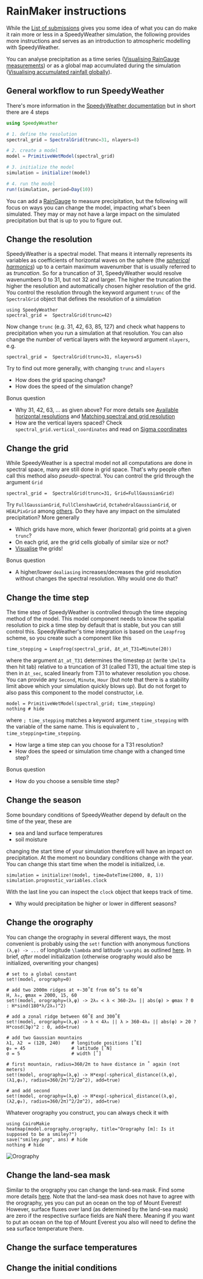 # RainMaker instructions

While the [List of submissions](@ref) gives you some idea of what you can do make it rain
more or less in a SpeedyWeather simulation, the following provides more instructions
and serves as an introduction to atmospheric modelling with SpeedyWeather.

You can analyse precipitation as a time series ([Visualising RainGauge measurements](@ref))
or as a global map accumulated during the simulation ([Visualising accumulated rainfall globally](@ref)).

## General workflow to run SpeedyWeather

There's more information in the [SpeedyWeather documentation](https://speedyweather.github.io/SpeedyWeather.jl/dev/how_to_run_speedy/)
but in short there are 4 steps

```julia
using SpeedyWeather

# 1. define the resolution
spectral_grid = SpectralGrid(trunc=31, nlayers=8)

# 2. create a model
model = PrimitiveWetModel(spectral_grid)

# 3. initialize the model
simulation = initialize!(model)

# 4. run the model
run!(simulation, period=Day(10))
```

You can add a [RainGauge](@ref) to measure precipitation, but the following will
focus on ways you can change the model, impacting what's been simulated.
They may or may not have a large impact on the simulated precipitation but
that is up to you to figure out.

## Change the resolution

SpeedyWeather is a spectral model. That means it internally represents its variables
as coefficients of horizontal waves on the sphere (the [_spherical harmonics_](https://en.wikipedia.org/wiki/Spherical_harmonics))
up to a certain maximum wavenumber that is usually referred to as _truncation_.
So for a truncation of 31, SpeedyWeather would resolve wavenumbers 0 to 31,
but not 32 and larger. The higher the truncation the higher the resolution 
and automatically chosen higher resolution of the grid. You control the resolution
through the keyword argument `trunc` of the `SpectralGrid` object that defines
the resolution of a simulation

```@example instructions
using SpeedyWeather
spectral_grid =  SpectralGrid(trunc=42)
```

Now change `trunc` (e.g. 31, 42, 63, 85, 127) and check what happens to
precipitation when you run a simulation at that resolution. You can also change
the number of vertical layers with the keyword argument `nlayers`, e.g.

```@example instructions
spectral_grid =  SpectralGrid(trunc=31, nlayers=5)
```

Try to find out more generally, with changing `trunc` and `nlayers`

- How does the grid spacing change?
- How does the speed of the simulation change?

Bonus question

- Why 31, 42, 63, ... as given above? For more details see [Available horizontal resolutions](https://speedyweather.github.io/SpeedyWeather.jl/dev/spectral_transform/#Available-horizontal-resolutions) and [Matching spectral and grid resolution](https://speedyweather.github.io/SpeedyWeather.jl/dev/grids/#Matching-spectral-and-grid-resolution)
- How are the vertical layers spaced? Check `spectral_grid.vertical_coordinates` and read on [Sigma coordinates](https://speedyweather.github.io/SpeedyWeather.jl/dev/primitiveequation/#Sigma-coordinates)


## Change the grid

While SpeedyWeather is a spectral model not all computations are done in spectral space,
many are still done in grid space. That's why people often call this method also _pseudo_-spectral.
You can control the grid through the argument `Grid`

```@example instructions
spectral_grid =  SpectralGrid(trunc=31, Grid=FullGaussianGrid)
```

Try `FullGaussianGrid`, `FullClenshawGrid`, `OctahedralGaussianGrid`, or `HEALPixGrid`
among [others](https://speedyweather.github.io/SpeedyWeather.jl/dev/grids/). Do they
have any impact on the simulated precipitation? More generally

- Which grids have more, which fewer (horizontal) grid points at a given `trunc`?
- On each grid, are the grid cells globally of similar size or not?
- [Visualise](https://speedyweather.github.io/SpeedyWeather.jl/dev/grids/#Interactively-exploring-the-grids) the grids!

Bonus question

- A higher/lower `dealiasing` increases/decreases the grid resolution without changes the spectral resolution. Why would one do that?


## Change the time step

The time step of SpeedyWeather is controlled through the time stepping method of the model. This model component
needs to know the spatial resolution to pick a time step by default that is stable, but you can still control this.
SpeedyWeather's time integration is based on the `Leapfrog` scheme, so you create such a component like this

```@example instructions
time_stepping = Leapfrog(spectral_grid, Δt_at_T31=Minute(20))
```

where the argument `Δt_at_T31` determines the timestep `Δt` (write `\Delta` then hit tab) relative to a truncation of
31 (called T31), the actual time step is then in `Δt_sec`, scaled linearly from T31 to whatever resolution you chose.
You can provide any `Second`, `Minute`, `Hour` (but note that there is a stability limit above which your simulation quickly blows up).
But do not forget to also pass this component to the model constructor, i.e.

```@example instructions
model = PrimitiveWetModel(spectral_grid; time_stepping)
nothing # hide
```

where `; time_stepping` matches a keyword argument `time_stepping` with the variable of the same name. This is equivalent
to `, time_stepping=time_stepping`.


- How large a time step can you choose for a T31 resolution?
- How does the speed or simulation time change with a changed time step?

Bonus question

- How do you choose a sensible time step?

## Change the season

Some boundary conditions of SpeedyWeather depend by default on the time of the year, these are

- sea and land surface temperatures
- soil moisture

changing the start time of your simulation therefore will have an impact on precipitation.
At the moment no boundary conditions change with the year.
You can change this start time when the model is initialized, i.e.

```@example instructions
simulation = initialize!(model, time=DateTime(2000, 8, 1))
simulation.prognostic_variables.clock
```

With the last line you can inspect the `clock` object that keeps track of time.

- Why would precipitation be higher or lower in different seasons?

## Change the orography

You can change the orography in several different ways, the most convenient is
probably using the `set!` function with anonymous functions `(λ,φ) -> ...`
of longitude ``\lambda`` and latitude ``\varphi`` as outlined [here](https://speedyweather.github.io/SpeedyWeather.jl/dev/orography/#Changing-orography-manually). In brief, _after_ model initialization
(otherwise orography would also be initialized, overwriting your changes)

```@example instructions
# set to a global constant
set!(model, orography=0)

# add two 2000m ridges at +-30˚E from 60˚S to 60˚N 
H, λ₀, φmax = 2000, 15, 60
set!(model, orography=(λ,φ) -> 2λ₀ < λ < 360-2λ₀ || abs(φ) > φmax ? 0 : H*sind(180*λ/2λ₀)^2)

# add a zonal ridge between 60˚E and 300˚E
set!(model, orography=(λ,φ) -> λ < 4λ₀ || λ > 360-4λ₀ || abs(φ) > 20 ? H*cosd(3φ)^2 : 0, add=true)

# add two Gaussian mountains
λ1, λ2  = (120, 240)    # longitude positions [˚E]
φ₀ = 45                 # latitude [˚N]
σ = 5                   # width [˚]

# first mountain, radius=360/2π to have distance in ˚ again (not meters)
set!(model, orography=(λ,φ) -> H*exp(-spherical_distance((λ,φ), (λ1,φ₀), radius=360/2π)^2/2σ^2), add=true)

# and add second
set!(model, orography=(λ,φ) -> H*exp(-spherical_distance((λ,φ), (λ2,φ₀), radius=360/2π)^2/2σ^2), add=true)
```

Whatever orography you construct, you can always check it with

```@example instructions
using CairoMakie
heatmap(model.orography.orography, title="Orography [m]: Is it supposed to be a smiley?")
save("smiley.png", ans) # hide
nothing # hide
```
![Orography](smiley.png)

## Change the land-sea mask

Similar to the orography you can change the land-sea mask. Find some more details
[here](https://speedyweather.github.io/SpeedyWeather.jl/dev/land_sea_mask/).
Note that the land-sea mask does not have to agree with the orography,
yes you can put an ocean on the top of Mount Everest! However, surface fluxes
over land (as determined by the land-sea mask) are zero if the respective
surface fields are NaN there. Meaning if you want to put an ocean on the top
of Mount Everest you also will need to define the sea surface temperature there.

## Change the surface temperatures

## Change the initial conditions

